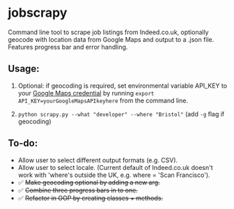 # jobscrapy

Command line tool to scrape job listings from Indeed.co.uk, optionally geocode with location data from Google Maps and output to a .json file. Features progress bar and error handling.

## Usage:

1.  Optional: if geocoding is required, set environmental variable API_KEY to your [Google Maps credential](https://cloud.google.com/maps-platform/) by running `export API_KEY=yourGoogleMapsAPIkeyhere` from the command line.

2.  `python scrapy.py --what "developer" --where "Bristol"` (add `-g` flag if geocoding)

## To-do:

- Allow user to select different output formats (e.g. CSV).
- Allow user to select locale. (Current default of Indeed.co.uk doesn't work with 'where's outside the UK, e.g. where = 'Scan Francisco').
- ✅ ~~Make geocoding optional by adding a new arg.~~
- ✅ ~~Combine three progress bars in to one.~~
- ✅ ~~Refactor in OOP by creating classes + methods.~~
